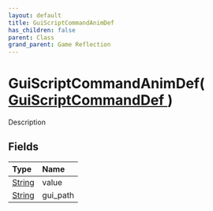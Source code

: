 ```yaml
---
layout: default
title: GuiScriptCommandAnimDef
has_children: false
parent: Class
grand_parent: Game Reflection
---
```

# GuiScriptCommandAnimDef( [ GuiScriptCommandDef ](/riftbreaker-wiki/docs/game-reflection/classes/gui_script_command_def/) )
Description 

## Fields

| Type | Name |
|:----------|:--------------|
| [String](/riftbreaker-wiki/docs/game-reflection/components/string/) | value |
| [String](/riftbreaker-wiki/docs/game-reflection/components/string/) | gui_path |

